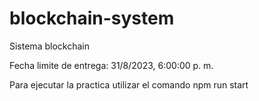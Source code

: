 # blockchain-system
Sistema blockchain

Fecha limite de entrega: 31/8/2023, 6:00:00 p. m.

Para ejecutar la practica utilizar el comando npm run start
